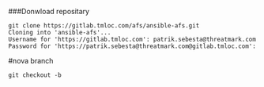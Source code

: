 ###Donwload repositary 
````
git clone https://gitlab.tmloc.com/afs/ansible-afs.git
Cloning into 'ansible-afs'...
Username for 'https://gitlab.tmloc.com': patrik.sebesta@threatmark.com
Password for 'https://patrik.sebesta@threatmark.com@gitlab.tmloc.com': 
````
#nova branch 
````
git checkout -b 
````


 
